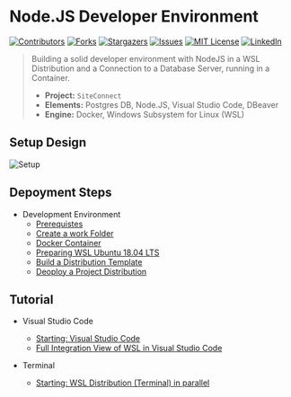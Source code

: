 # Node.JS Developer Environment

[![Contributors][contributors-shield]][contributors-url]
[![Forks][forks-shield]][forks-url]
[![Stargazers][stars-shield]][stars-url]
[![Issues][issues-shield]][issues-url]
[![MIT License][license-shield]][license-url]
[![LinkedIn][linkedin-shield]][linkedin-url]

> Building a solid developer environment with NodeJS in a WSL Distribution 
> and a Connection to a Database Server, running in a Container.
>
> - **Project:** ```SiteConnect```
> - **Elements:** Postgres DB, Node.JS, Visual Studio Code, DBeaver
> - **Engine:** Docker, Windows Subsystem for Linux (WSL)

## Setup Design

![Setup](https://lucid.app/publicSegments/view/74aff30f-a632-4245-b004-4338cb8d9fcc/image.png)

## Depoyment Steps

- Development Environment
    - [Prerequistes](README.md#Prerequistes)
    - [Create a work Folder](README.md#Create-a-work-folder)
    - [Docker Container](README.md#Docker-Container)
    - [Preparing WSL Ubuntu 18.04 LTS](README.md#Preparing-WSL-Ubuntu-1804-LTS)
    - [Build a Distribution Template](README.md#Build-a-Distribution-Template)
    - [Deoploy a Project Distribution](README.md#Deoploy-a-Project-Distribution)

## Tutorial

 - Visual Studio Code
    - [Starting: Visual Studio Code](INTEGRATION.md#Starting-Visual-Studio-Code)
    - [Full Integration View of WSL in Visual Studio Code](INTEGRATION.md#Full-Integration-View-of-WSL-in-Visual-Studio-Code)

- Terminal
    - [Starting: WSL Distribution (Terminal) in parallel](INTEGRATION.md#Starting-WSL-Distribution-Terminal-in-parallel)


<!-- https://www.markdownguide.org/basic-syntax/#reference-style-links -->
[contributors-shield]: https://img.shields.io/github/contributors/code-snipes/fls-wsl-siteconnect.svg?style=flat-square
[contributors-url]: https://github.com/code-snipes/fls-wsl-siteconnect/graphs/contributors
[forks-shield]: https://img.shields.io/github/forks/code-snipes/fls-wsl-siteconnect.svg?style=flat-square
[forks-url]: https://github.com/code-snipes/fls-wsl-siteconnect/network/members
[stars-shield]: https://img.shields.io/github/stars/code-snipes/fls-wsl-siteconnect.svg?style=flat-square
[stars-url]: https://github.com/code-snipes/fls-wsl-siteconnect/stargazers
[issues-shield]: https://img.shields.io/github/issues/code-snipes/fls-wsl-siteconnect.svg?style=flat-square
[issues-url]: https://github.com/code-snipes/fls-wsl-siteconnect/issues
[license-shield]: https://img.shields.io/github/license/code-snipes/fls-wsl-siteconnect.svg?style=flat-square
[license-url]: https://github.com/code-snipes/fls-wsl-siteconnect/blob/master/LICENSE.txt
[linkedin-shield]: https://img.shields.io/badge/-LinkedIn-black.svg?style=flat-square&logo=linkedin&colorB=555
[linkedin-url]: https://www.linkedin.com/in/patrickhayo/?locale=en_US
